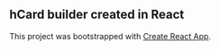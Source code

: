 ## hCard builder created in React

This project was bootstrapped with [Create React App](https://github.com/facebookincubator/create-react-app).

